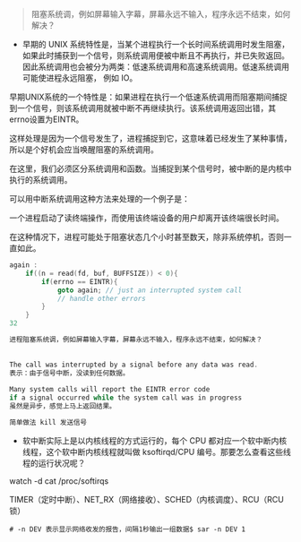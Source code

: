 

> 阻塞系统调，例如屏幕输入字幕，屏幕永远不输入，程序永远不结束，如何解决？

- 早期的 UNIX 系统特性是，当某个进程执行一个长时间系统调用时发生阻塞， 如果此时捕获到一个信号，则系统调用便被中断且不再执行，并已失败返回。 因此系统调用也会被分为两类：低速系统调用和高速系统调用。低速系统调用可能使进程永远阻塞， 例如 IO。

早期UNIX系统的一个特性是：如果进程在执行一个低速系统调用而阻塞期间捕捉到一个信号，则该系统调用就被中断不再继续执行。该系统调用返回出错，其errno设置为EINTR。

这样处理是因为一个信号发生了，进程捕捉到它，这意味着已经发生了某种事情，所以是个好机会应当唤醒阻塞的系统调用。

在这里，我们必须区分系统调用和函数。当捕捉到某个信号时，被中断的是内核中执行的系统调用。



可以用中断系统调用这种方法来处理的一个例子是：

一个进程启动了读终端操作，而使用该终端设备的用户却离开该终端很长时间。

在这种情况下，进程可能处于阻塞状态几个小时甚至数天，除非系统停机，否则一直如此。

```c
again :
    if((n = read(fd, buf, BUFFSIZE)) < 0){
        if(errno == EINTR){
            goto again; // just an interrupted system call
            // handle other errors
        }
    }
32

进程阻塞系统调，例如屏幕输入字幕，屏幕永远不输入，程序永远不结束，如何解决？
    
 
The call was interrupted by a signal before any data was read.
表示：由于信号中断，没读到任何数据。
    
Many system calls will report the EINTR error code 
if a signal occurred while the system call was in progress
虽然是异步，感觉上马上返回结果。

简单做法 kill 发送信号
```



- 软中断实际上是以内核线程的方式运行的，每个 CPU 都对应一个软中断内核线程，这个软中断内核线程就叫做  ksoftirqd/CPU 编号。那要怎么查看这些线程的运行状况呢？

watch -d cat /proc/softirqs

TIMER（定时中断）、NET_RX（网络接收）、SCHED（内核调度）、RCU（RCU 锁）

~~~
# -n DEV 表示显示网络收发的报告，间隔1秒输出一组数据$ sar -n DEV 1
~~~

